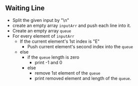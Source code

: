 ## Waiting Line

- Split the given input by "\n"
- create an empty array  `inputArr` and push each line into it.
- Create an empty array `queue`
- For every element of `inputArr`
  - If the current element's 1st index is "E"
    - Push current element's second index into the `queue`
  - else
    - if the `queue` length is zero
      - print -1 and 0
    - else
      - remove 1st element of the `queue`
      - print removed element and length of the `queue`.
